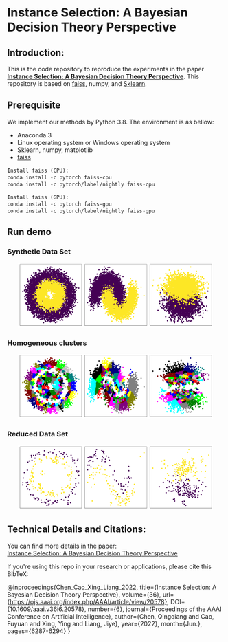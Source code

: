# Instance Selection: A Bayesian Decision Theory Perspective

## Introduction:

This is the code repository to reproduce the experiments in the paper **[Instance Selection: A Bayesian Decision Theory Perspective](http://jiyeliang.net/Cms_Data/Contents/SXU_JYL/Folders/JournalPapers/~contents/20223301.pdf)**. This repository is based on [faiss](https://github.com/facebookresearch/faiss), numpy, and [Sklearn](https://scikit-learn.org/stable/).

## Prerequisite

We implement our methods by Python 3.8. The environment is as bellow:

- Anaconda 3  
- Linux operating system or Windows operating system  
- Sklearn, numpy, matplotlib  
- [faiss](https://github.com/facebookresearch/faiss)

```
Install faiss (CPU):  
conda install -c pytorch faiss-cpu  
conda install -c pytorch/label/nightly faiss-cpu  
```

```
Install faiss (GPU): 
conda install -c pytorch faiss-gpu
conda install -c pytorch/label/nightly faiss-gpu
```
## Run demo

### Synthetic Data Set 
<p align="center">
  <img src="https://github.com/CQQXY161120/Instance-Selection/blob/main/Experimental%20Results/circles.png" width='30%' height='30%'/><img src="https://github.com/CQQXY161120/Instance-Selection/blob/main/Experimental%20Results/moons.png" width='30%' height='30%'/><img src="https://github.com/CQQXY161120/Instance-Selection/blob/main/Experimental%20Results/Gaussian.png" width='30%' height='30%'/>
</p>

### Homogeneous clusters  
<p align="center">
  <img src="https://github.com/CQQXY161120/Instance-Selection/blob/main/Experimental%20Results/circles_hc.png" width='30%' height='30%'/><img src="https://github.com/CQQXY161120/Instance-Selection/blob/main/Experimental%20Results/moons_hc.png" width='30%' height='30%'/><img src="https://github.com/CQQXY161120/Instance-Selection/blob/main/Experimental%20Results/Gaussian_hc.png" width='30%' height='30%'/>
</p>

### Reduced Data Set  
<p align="center">
  <img src="https://github.com/CQQXY161120/Instance-Selection/blob/main/Experimental%20Results/circles_reduced.png" width='30%' height='30%'/><img src="https://github.com/CQQXY161120/Instance-Selection/blob/main/Experimental%20Results/moons_reduced.png" width='30%' height='30%'/><img src="https://github.com/CQQXY161120/Instance-Selection/blob/main/Experimental%20Results/Gaussian_reduced.png" width='30%' height='30%'/>
</p>

## Technical Details and Citations:  
You can find more details in the paper:  
[Instance Selection: A Bayesian Decision Theory Perspective](http://jiyeliang.net/Cms_Data/Contents/SXU_JYL/Folders/JournalPapers/~contents/20223301.pdf)

If you're using this repo in your research or applications, please cite this BibTeX:

@inproceedings{Chen_Cao_Xing_Liang_2022, 
title={Instance Selection: A Bayesian Decision Theory Perspective}, 
volume={36}, 
url={https://ojs.aaai.org/index.php/AAAI/article/view/20578}, 
DOI={10.1609/aaai.v36i6.20578},
number={6}, 
journal={Proceedings of the AAAI Conference on Artificial Intelligence}, 
author={Chen, Qingqiang and Cao, Fuyuan and Xing, Ying and Liang, Jiye}, 
year={2022}, 
month={Jun.}, 
pages={6287-6294} 
}
